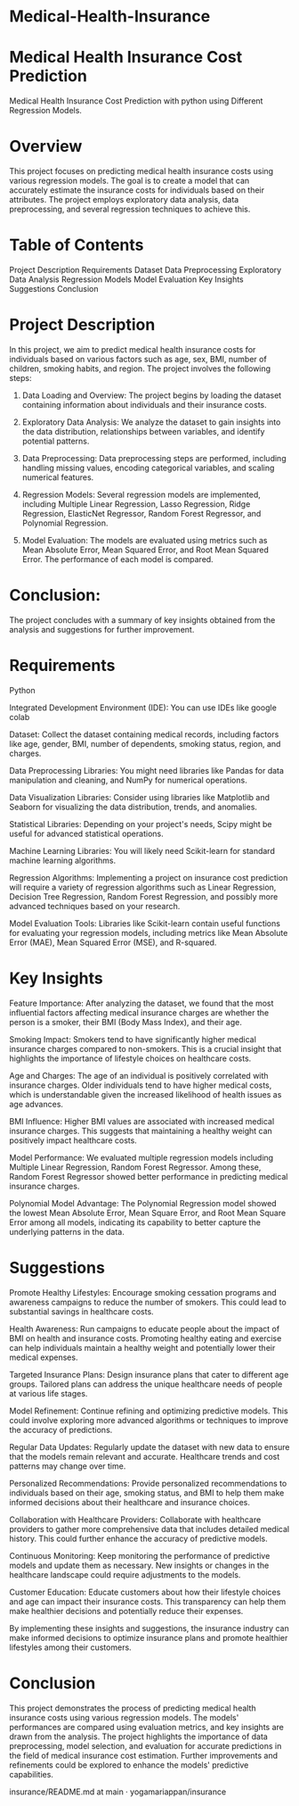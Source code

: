 # Medical-Health-Insurance
# Medical Health Insurance Cost Prediction
Medical Health Insurance Cost Prediction with python using Different Regression Models.

# Overview
This project focuses on predicting medical health insurance costs using various regression models. The goal is to create a model that can accurately estimate the insurance costs for individuals based on their attributes. The project employs exploratory data analysis, data preprocessing, and several regression techniques to achieve this.

# Table of Contents
Project Description Requirements Dataset Data Preprocessing Exploratory Data Analysis Regression Models Model Evaluation Key Insights Suggestions Conclusion

# Project Description
In this project, we aim to predict medical health insurance costs for individuals based on various factors such as age, sex, BMI, number of children, smoking habits, and region. The project involves the following steps:

1. Data Loading and Overview: The project begins by loading the dataset containing information about individuals and their insurance costs.

2. Exploratory Data Analysis: We analyze the dataset to gain insights into the data distribution, relationships between variables, and identify potential patterns.

3. Data Preprocessing: Data preprocessing steps are performed, including handling missing values, encoding categorical variables, and scaling numerical features.

4. Regression Models: Several regression models are implemented, including Multiple Linear Regression, Lasso Regression, Ridge Regression, ElasticNet Regressor, Random Forest Regressor, and Polynomial Regression.

5. Model Evaluation: The models are evaluated using metrics such as Mean Absolute Error, Mean Squared Error, and Root Mean Squared Error. The performance of each model is compared.

# Conclusion:
The project concludes with a summary of key insights obtained from the analysis and suggestions for further improvement.

# Requirements
Python

Integrated Development Environment (IDE): You can use IDEs like google colab

Dataset: Collect the dataset containing medical records, including factors like age, gender, BMI, number of dependents, smoking status, region, and charges.

Data Preprocessing Libraries: You might need libraries like Pandas for data manipulation and cleaning, and NumPy for numerical operations.

Data Visualization Libraries: Consider using libraries like Matplotlib and Seaborn for visualizing the data distribution, trends, and anomalies.

Statistical Libraries: Depending on your project's needs, Scipy might be useful for advanced statistical operations.

Machine Learning Libraries: You will likely need Scikit-learn for standard machine learning algorithms.

Regression Algorithms: Implementing a project on insurance cost prediction will require a variety of regression algorithms such as Linear Regression, Decision Tree Regression, Random Forest Regression, and possibly more advanced techniques based on your research.

Model Evaluation Tools: Libraries like Scikit-learn contain useful functions for evaluating your regression models, including metrics like Mean Absolute Error (MAE), Mean Squared Error (MSE), and R-squared.

# Key Insights
Feature Importance: After analyzing the dataset, we found that the most influential factors affecting medical insurance charges are whether the person is a smoker, their BMI (Body Mass Index), and their age.

Smoking Impact: Smokers tend to have significantly higher medical insurance charges compared to non-smokers. This is a crucial insight that highlights the importance of lifestyle choices on healthcare costs.

Age and Charges: The age of an individual is positively correlated with insurance charges. Older individuals tend to have higher medical costs, which is understandable given the increased likelihood of health issues as age advances.

BMI Influence: Higher BMI values are associated with increased medical insurance charges. This suggests that maintaining a healthy weight can positively impact healthcare costs.

Model Performance: We evaluated multiple regression models including Multiple Linear Regression, Random Forest Regressor. Among these, Random Forest Regressor showed better performance in predicting medical insurance charges.

Polynomial Model Advantage: The Polynomial Regression model showed the lowest Mean Absolute Error, Mean Square Error, and Root Mean Square Error among all models, indicating its capability to better capture the underlying patterns in the data.

# Suggestions
Promote Healthy Lifestyles: Encourage smoking cessation programs and awareness campaigns to reduce the number of smokers. This could lead to substantial savings in healthcare costs.

Health Awareness: Run campaigns to educate people about the impact of BMI on health and insurance costs. Promoting healthy eating and exercise can help individuals maintain a healthy weight and potentially lower their medical expenses.

Targeted Insurance Plans: Design insurance plans that cater to different age groups. Tailored plans can address the unique healthcare needs of people at various life stages.

Model Refinement: Continue refining and optimizing predictive models. This could involve exploring more advanced algorithms or techniques to improve the accuracy of predictions.

Regular Data Updates: Regularly update the dataset with new data to ensure that the models remain relevant and accurate. Healthcare trends and cost patterns may change over time.

Personalized Recommendations: Provide personalized recommendations to individuals based on their age, smoking status, and BMI to help them make informed decisions about their healthcare and insurance choices.

Collaboration with Healthcare Providers: Collaborate with healthcare providers to gather more comprehensive data that includes detailed medical history. This could further enhance the accuracy of predictive models.

Continuous Monitoring: Keep monitoring the performance of predictive models and update them as necessary. New insights or changes in the healthcare landscape could require adjustments to the models.

Customer Education: Educate customers about how their lifestyle choices and age can impact their insurance costs. This transparency can help them make healthier decisions and potentially reduce their expenses.

By implementing these insights and suggestions, the insurance industry can make informed decisions to optimize insurance plans and promote healthier lifestyles among their customers.

# Conclusion
This project demonstrates the process of predicting medical health insurance costs using various regression models. The models' performances are compared using evaluation metrics, and key insights are drawn from the analysis. The project highlights the importance of data preprocessing, model selection, and evaluation for accurate predictions in the field of medical insurance cost estimation. Further improvements and refinements could be explored to enhance the models' predictive capabilities.

insurance/README.md at main · yogamariappan/insurance
